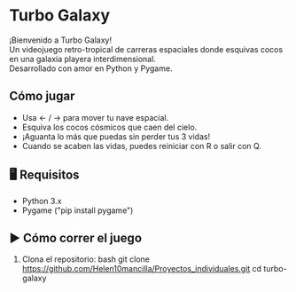 #  Turbo Galaxy

¡Bienvenido a Turbo Galaxy!  
Un videojuego retro-tropical de carreras espaciales donde esquivas cocos en una galaxia playera interdimensional.  
Desarrollado con amor en Python y Pygame.



## Cómo jugar

- Usa ← / → para mover tu nave espacial.
- Esquiva los cocos cósmicos que caen del cielo.
- ¡Aguanta lo más que puedas sin perder tus 3 vidas!
- Cuando se acaben las vidas, puedes reiniciar con R o salir con Q.



## 🖥️ Requisitos

- Python 3.x
- Pygame ("pip install pygame")



## ▶️ Cómo correr el juego

1. Clona el repositorio:
   bash
   git clone https://github.com/Helen10mancilla/Proyectos_individuales.git
   cd turbo-galaxy
